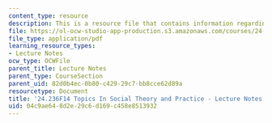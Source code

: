 ```yaml
---
content_type: resource
description: This is a resource file that contains information regarding session 15.
file: https://ol-ocw-studio-app-production.s3.amazonaws.com/courses/24-236-topics-in-social-theory-and-practice-race-and-racism-fall-2014/04c9ae648d2e29c6d169c458e8513932_MIT24_236F14_Sess15.pdf
file_type: application/pdf
learning_resource_types:
- Lecture Notes
ocw_type: OCWFile
parent_title: Lecture Notes
parent_type: CourseSection
parent_uid: 82d0b4ec-0b80-c429-29c7-bb8cce62d89a
resourcetype: Document
title: '24.236F14 Topics In Social Theory and Practice - Lecture Notes: Panethnicity'
uid: 04c9ae64-8d2e-29c6-d169-c458e8513932
---
```

